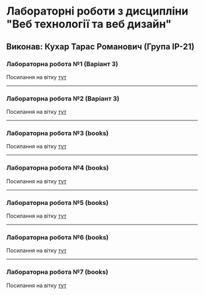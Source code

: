 # Лабораторні роботи з дисципліни "Веб технології та веб дизайн"

## Виконав: Кухар Тарас Романович (Група ІР-21)

### Лабораторна робота №1 (Варіант 3)
Посилання на вітку [тут](https://github.com/KuhaarTar/WebProgramming/tree/landing-page)

***
### Лабораторна робота №2 (Варіант 3)
Посилання на вітку [тут](https://github.com/KuhaarTar/WebProgramming/tree/advanced-landing)

***
### Лабораторна робота №3 (books)
Посилання на вітку [тут](https://github.com/KuhaarTar/WebProgramming/tree/js-app-start)

***
### Лабораторна робота №4 (books)
Посилання на вітку [тут](https://github.com/KuhaarTar/WebProgramming/tree/js-app-create-edit)

***
### Лабораторна робота №5 (books)
Посилання на вітку [тут](https://github.com/KuhaarTar/WebProgramming/tree/js-app-backend-crud)

***
### Лабораторна робота №6 (books)
Посилання на вітку [тут](https://github.com/KuhaarTar/WebProgramming/tree/react-home-page)

***
### Лабораторна робота №7 (books)
Посилання на вітку [тут](https://github.com/KuhaarTar/WebProgramming/tree/react-catalog%26routes)
